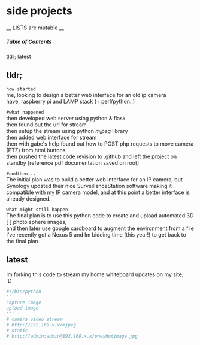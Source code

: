 # side projects

 __ LISTS are mutable __

 ##### Table of Contents
 [tldr;](#tldr;)
 [latest](#latest)

## tldr;

`how started`  
me, looking to design a better web interface for an old ip camera  
have, raspberry pi and LAMP stack (+ perl/python..)

`#what happened`  
then developed web server using python & flask    
then found out the url for stream  
then setup the stream using python *mjpeg* library  
then added web interface for stream  
then with gabe's help found out how to POST php requests to move camera (PTZ) from html buttons  
then pushed the latest code revision to .github and left the project on standby
[reference pdf documentation saved on root]


`#andthen...`  
The initial plan was to build a better web interface for an IP camera, but Synology updated their nice SurveillanceStation software making it compatible with my IP camera model, and at this point a better interface is already designed..


`what might still happen`  
The final plan is to use this python code to create and upload automated 3D [ ] photo sphere images,  
and then later use google cardboard to augment the environment from a file  
I've recently got a Nexus 5 and Im bidding time (this year!) to get back to the final plan

## latest
Im forking this code to stream my home whiteboard updates on my site,   
:D  

```python
#!/bin/python
'''
capture image
upload image
'''
# camera video stream
# http://192.168.x.x/mjpeg
# static
# http://admin:admin@192.168.x.x/oneshotimage.jpg
```
